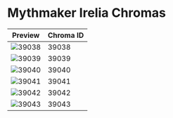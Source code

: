 # Mythmaker Irelia Chromas

| Preview | Chroma ID |
|---------|-----------|
| ![39038](https://raw.communitydragon.org/latest/plugins/rcp-be-lol-game-data/global/default/v1/champion-chroma-images/39/39038.png) | 39038 |
| ![39039](https://raw.communitydragon.org/latest/plugins/rcp-be-lol-game-data/global/default/v1/champion-chroma-images/39/39039.png) | 39039 |
| ![39040](https://raw.communitydragon.org/latest/plugins/rcp-be-lol-game-data/global/default/v1/champion-chroma-images/39/39040.png) | 39040 |
| ![39041](https://raw.communitydragon.org/latest/plugins/rcp-be-lol-game-data/global/default/v1/champion-chroma-images/39/39041.png) | 39041 |
| ![39042](https://raw.communitydragon.org/latest/plugins/rcp-be-lol-game-data/global/default/v1/champion-chroma-images/39/39042.png) | 39042 |
| ![39043](https://raw.communitydragon.org/latest/plugins/rcp-be-lol-game-data/global/default/v1/champion-chroma-images/39/39043.png) | 39043 |